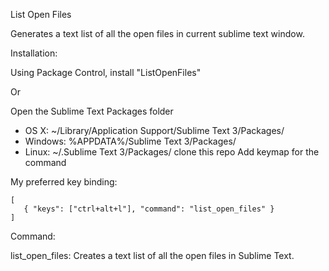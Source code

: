 List Open Files

Generates a text list of all the open files in current sublime text window.

Installation:

Using Package Control, install "ListOpenFiles"

Or

Open the Sublime Text Packages folder
- OS X: ~/Library/Application Support/Sublime Text 3/Packages/
- Windows: %APPDATA%/Sublime Text 3/Packages/
- Linux: ~/.Sublime Text 3/Packages/
clone this repo
Add keymap for the command

My preferred key binding:

    [
       { "keys": ["ctrl+alt+l"], "command": "list_open_files" }
    ]

Command:

list_open_files: Creates a text list of all the open files in Sublime Text.
